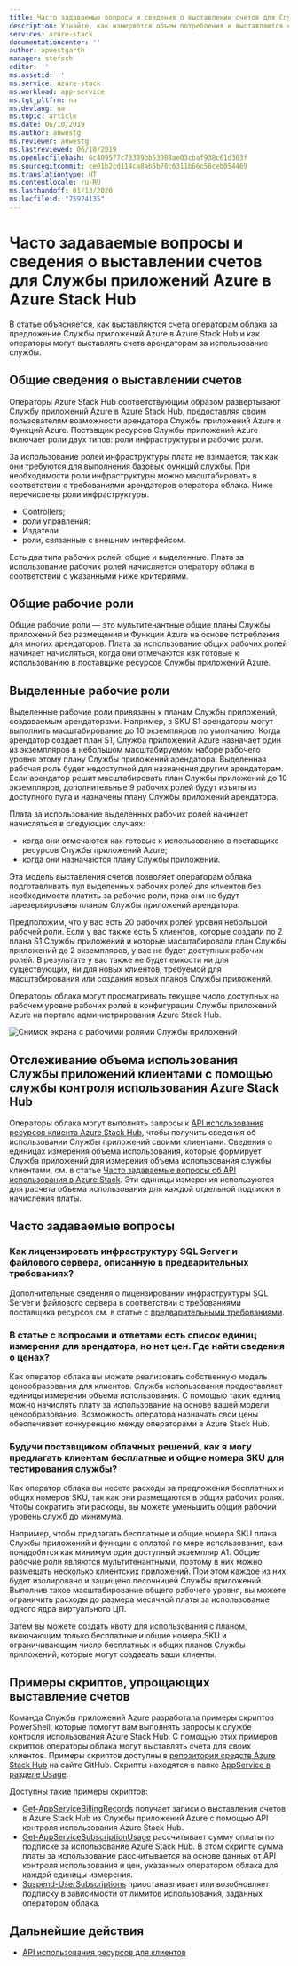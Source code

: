```yaml
---
title: Часто задаваемые вопросы и сведения о выставлении счетов для Службы приложений Azure в Azure Stack Hub | Документация Майкрософт
description: Узнайте, как измеряется объем потребления и выставляются счета за использование Службы приложений Azure в Azure Stack Hub.
services: azure-stack
documentationcenter: ''
author: apwestgarth
manager: stefsch
editor: ''
ms.assetid: ''
ms.service: azure-stack
ms.workload: app-service
ms.tgt_pltfrm: na
ms.devlang: na
ms.topic: article
ms.date: 06/10/2019
ms.author: anwestg
ms.reviewer: anwestg
ms.lastreviewed: 06/10/2019
ms.openlocfilehash: 6c409577c73389bb53008ae03cbaf938c61d363f
ms.sourcegitcommit: ce01b2cd114ca8ab5b70c6311b66c58ceb054469
ms.translationtype: HT
ms.contentlocale: ru-RU
ms.lasthandoff: 01/13/2020
ms.locfileid: "75924135"
---
```

# <a name="azure-app-service-on-azure-stack-hub-billing-overview-and-faq"></a>Часто задаваемые вопросы и сведения о выставлении счетов для Службы приложений Azure в Azure Stack Hub

В статье объясняется, как выставляются счета операторам облака за предложение Службы приложений Azure в Azure Stack Hub и как операторы могут выставлять счета арендаторам за использование службы.

## <a name="billing-overview"></a>Общие сведения о выставлении счетов

Операторы Azure Stack Hub соответствующим образом развертывают Службу приложений Azure в Azure Stack Hub, предоставляя своим пользователям возможности арендатора Службы приложений Azure и Функций Azure. Поставщик ресурсов Службы приложений Azure включает роли двух типов: роли инфраструктуры и рабочие роли.

За использование ролей инфраструктуры плата не взимается, так как они требуются для выполнения базовых функций службы. При необходимости роли инфраструктуры можно масштабировать в соответствии с требованиями арендаторов оператора облака. Ниже перечислены роли инфраструктуры.

- Controllers;
- роли управления;
- Издатели
- роли, связанные с внешним интерфейсом.

Есть два типа рабочих ролей: общие и выделенные. Плата за использование рабочих ролей начисляется оператору облака в соответствии с указанными ниже критериями.

## <a name="shared-workers"></a>Общие рабочие роли

Общие рабочие роли — это мультитенантные общие планы Службы приложений без размещения и Функции Azure на основе потребления для многих арендаторов. Плата за использование общих рабочих ролей начинает начисляться, когда они отмечаются как готовые к использованию в поставщике ресурсов Службы приложений Azure.

## <a name="dedicated-workers"></a>Выделенные рабочие роли

Выделенные рабочие роли привязаны к планам Службы приложений, создаваемым арендаторами. Например, в SKU S1 арендаторы могут выполнить масштабирование до 10 экземпляров по умолчанию. Когда арендатор создает план S1, Служба приложений Azure назначает один из экземпляров в небольшом масштабируемом наборе рабочего уровня этому плану Службы приложений арендатора. Выделенная рабочая роль будет недоступной для назначения другим арендаторам. Если арендатор решит масштабировать план Службы приложений до 10 экземпляров, дополнительные 9 рабочих ролей будут изъяты из доступного пула и назначены плану Службы приложений арендатора.

Плата за использование выделенных рабочих ролей начинает начисляться в следующих случаях:

- когда они отмечаются как готовые к использованию в поставщике ресурсов Службы приложений Azure;
- когда они назначаются плану Службы приложений.

Эта модель выставления счетов позволяет операторам облака подготавливать пул выделенных рабочих ролей для клиентов без необходимости платить за рабочие роли, пока они не будут зарезервированы планом Службы приложений арендатора. 

Предположим, что у вас есть 20 рабочих ролей уровня небольшой рабочей роли. Если у вас также есть 5 клиентов, которые создали по 2 плана S1 Службы приложений и которые масштабировали план Службы приложений до 2 экземпляров, у вас не будет доступных рабочих ролей. В результате у вас также не будет емкости ни для существующих, ни для новых клиентов, требуемой для масштабирования или создания новых планов Службы приложений. 

Операторы облака могут просматривать текущее число доступных на рабочем уровне рабочих ролей в конфигурации Службы приложений Azure на портале администрирования Azure Stack Hub.

![Снимок экрана с рабочими ролями Службы приложений][1]

## <a name="see-customer-usage-by-using-the-azure-stack-hub-usage-service"></a>Отслеживание объема использования Службы приложений клиентами с помощью службы контроля использования Azure Stack Hub

Операторы облака могут выполнять запросы к [API использования ресурсов клиента Azure Stack Hub](azure-stack-tenant-resource-usage-api.md), чтобы получить сведения об использовании Службы приложений своими клиентами. Сведения о единицах измерения объема использования, которые формирует Служба приложений для измерения объема использования службы клиентами, см. в статье [Часто задаваемые вопросы об API использования в Azure Stack](azure-stack-usage-related-faq.md). Эти единицы измерения используются для расчета объема использования для каждой отдельной подписки и начисления платы.

## <a name="frequently-asked-questions"></a>Часто задаваемые вопросы

### <a name="how-do-i-license-the-sql-server-and-file-server-infrastructure-required-in-the-prerequisites"></a>Как лицензировать инфраструктуру SQL Server и файлового сервера, описанную в предварительных требованиях?

Дополнительные сведения о лицензировании инфраструктуры SQL Server и файлового сервера в соответствии с требованиями поставщика ресурсов см. в статье с [предварительными требованиями](azure-stack-app-service-before-you-get-started.md#licensing-concerns-for-required-file-server-and-sql-server).

### <a name="the-usage-faq-lists-the-tenant-meters-but-not-the-prices-for-those-meters-where-can-i-find-them"></a>В статье с вопросами и ответами есть список единиц измерения для арендатора, но нет цен. Где найти сведения о ценах?

Как оператор облака вы можете реализовать собственную модель ценообразования для клиентов. Служба использования предоставляет единицы измерения объема использования. С помощью таких единиц можно начислять плату за использование на основе вашей модели ценообразования. Возможность оператора назначать свои цены обеспечивает конкуренцию между операторами в Azure Stack Hub.

### <a name="as-a-csp-how-can-i-offer-free-and-shared-skus-for-customers-to-try-out-the-service"></a>Будучи поставщиком облачных решений, как я могу предлагать клиентам бесплатные и общие номера SKU для тестирования службы?

Как оператор облака вы несете расходы за предложения бесплатных и общих номеров SKU, так как они размещаются в общих рабочих ролях. Чтобы сократить эти расходы, вы можете уменьшить общий рабочий уровень служб до минимума. 

Например, чтобы предлагать бесплатные и общие номера SKU плана Службы приложений и функции с оплатой по мере использования, вам понадобится как минимум один доступный экземпляр A1. Общие рабочие роли являются мультитенантными, поэтому в них можно размещать несколько клиентских приложений. При этом каждое из них будет изолировано и защищено песочницей Службы приложений. Выполнив такое масштабирование общего рабочего уровня, вы можете ограничить расходы до размера месячной платы за использование одного ядра виртуального ЦП.

Затем вы можете создать квоту для использования с планом, включающим только бесплатные и общие номера SKU и ограничивающим число бесплатных и общих планов Службы приложений, которые могут создавать ваши клиенты.

## <a name="sample-scripts-to-assist-with-billing"></a>Примеры скриптов, упрощающих выставление счетов

Команда Службы приложений Azure разработала примеры скриптов PowerShell, которые помогут вам выполнять запросы к службе контроля использования Azure Stack Hub. С помощью этих примеров скриптов операторы облака могут выставлять счета для своих клиентов. Примеры скриптов доступны в [репозитории средств Azure Stack Hub](https://github.com/Azure/AzureStack-tools) на сайте GitHub. Скрипты находятся в папке [AppService в разделе Usage](https://aka.ms/aa6zku8).

Доступны такие примеры скриптов:

- [Get-AppServiceBillingRecords](https://aka.ms/aa6zku2) получает записи о выставлении счетов в Azure Stack Hub из Службы приложений Azure с помощью API контроля использования Azure Stack Hub.
- [Get-AppServiceSubscriptionUsage](https://aka.ms/aa6zku6) рассчитывает сумму оплаты по подписке за использование Azure Stack Hub. В этом скрипте сумма платы за использование рассчитывается на основе данных от API контроля использования и цен, указанных оператором облака для каждой единицы измерения.
- [Suspend-UserSubscriptions](https://aka.ms/aa6zku7) приостанавливает или возобновляет подписку в зависимости от лимитов использования, заданных оператором облака.

## <a name="next-steps"></a>Дальнейшие действия

- [API использования ресурсов для клиентов](azure-stack-tenant-resource-usage-api.md)

<!--Image references-->
[1]: ./media/app-service-billing-faq/app-service-worker-tiers.png
